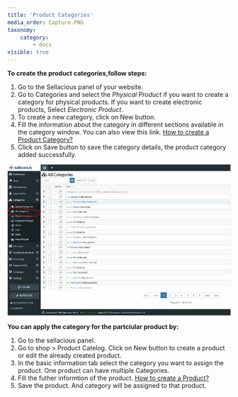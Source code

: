 ```yaml
---
title: 'Product Categories'
media_order: Capture.PNG
taxonomy:
    category:
        - docs
visible: true
---
```


**To create the product categories,follow steps:**
1. Go to the Sellacious panel of your website.
2. Go to Categories and select the _Physical Product_ if you want to create a category for physical products. If you want to create electronic products, Select _Electronic Product_.
3. To create a new category, click on New button.
4. Fill the information about the category in different sections available in the category window. You can also view this link. [How to create a Product Category?](https://www.sellacious.com/learn/categories/product-categories)
5. Click on Save button to save the category details, the product category added successfully.


![](Capture.PNG)


**You can apply the category for the partciular product by:**

1. Go to the sellacious panel.
2. Go to shop > Product Catelog. Click on New button to create a product or edit the already created product.
3. In the basic information tab select the category you want to assign the product. One product can have multiple Categories.
6. Fill the futher informtion of the product. [How to create a Product?](https://www.sellacious.com/learn/product/add-a-product)
7. Save the product. And category will be assigned to that product.